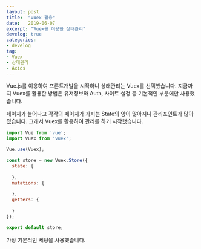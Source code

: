 ```yaml
---
layout: post
title:  "Vuex 활용"
date:   2019-06-07
excerpt: "Vuex를 이용한 상태관리"
develog: true
categories:
- develog
tag:
- Vuex
- 상태관리
- Axios
---
```

Vue.js를 이용하여 프론트개발을 시작하니 상태관리는 Vuex를 선택했습니다. 지금까지 Vuex를 활용한 방법은 유저정보와 Auth, 사이트 설정 등 기본적인 부분에만 사용했습니다.

페이지가 늘어나고 각각의 페이지가 가지는 State의 양이 많아지니 관리포인트가 많아졌습니다. 그래서 Vuex를 활용하여 관리를 하기 시작했습니다.

```javascript
import Vue from 'vue';
import Vuex from 'vuex';

Vue.use(Vuex);

const store = new Vuex.Store({
  state: {
    
  },
  mutations: {
    
  },
  getters: {
    
  }
});

export default store;
```

가장 기본적인 세팅을 사용했습니다.
